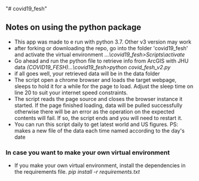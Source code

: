 "# covid19_fesh" 
## Notes on using the python package

- This app was made to e run with python 3.7. Other v3 version may work
- after forking or downloading the repo, go into the folder 'covid19_fesh' and activate the virtual environment
  *...\covid19_fesh>Scripts\activate*
- Go ahead and run the python file to retrieve info from ArcGIS with JHU data
  *(COVID19_FESH)...\covid19_fesh>python covid_fesh_v2.py*
- if all goes well, your retrieved data will be in the data folder
- The script open a chrome browser and loads the target webpage, sleeps to hold it for a while for the page to load. Adjust the sleep time on line 20 to suit your internet speed constraints.
- The script reads the page source and closes the browser instance it started. If the page finished loading, data will be pulled successfully otherwise there will be an error as the operation on the expected contents will fail. If so, the script ends and you will need to restart it.
- You can run this script daily to get latest world and US figures. PS: makes a new file of the data each time named according to the day's date

### In case you want to make your own virtual environment
- If you make your own virtual environment, install the dependencies in the requirements file.
  *pip install -r requirements.txt*